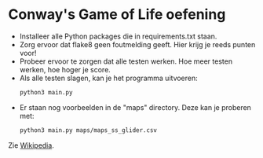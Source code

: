 # Conway's Game of Life oefening

- Installeer alle Python packages die in requirements.txt staan.
- Zorg ervoor dat flake8 geen foutmelding geeft. Hier krijg je reeds
  punten voor!
- Probeer ervoor te zorgen dat alle testen werken. Hoe meer testen werken, hoe
  hoger je score.
- Als alle testen slagen, kan je het programma uitvoeren:
  ```bash
  python3 main.py
  ```
- Er staan nog voorbeelden in de "maps" directory. Deze kan je proberen met:
  ```bash
  python3 main.py maps/maps_ss_glider.csv
  ```


Zie [Wikipedia](https://en.wikipedia.org/wiki/Conway%27s_Game_of_Life).